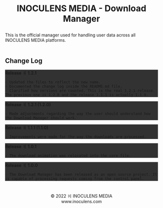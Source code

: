 # <p align="center"><b>INOCULENS MEDIA</b> - Download Manager

This is the official manager used for handling user data across all INOCULENS MEDIA platforms.<br><br>

## Change Log<br>
<div style="background-color: rgb(50, 50, 50);">
<b>Release 〢 1.2.1</b><br>

```
- Updated the files to reflect the new name.
- Documented the change log inside the README.md file.
- Clarified how versions are counted. This is the real 1.2.1 release. The previous one is 1.2.0 and the release 1.1.1 is actually 1.1.0.
```
</div>

<div style="background-color: rgb(50, 50, 50);">
<b>Release 〢 1.2.1 (1.2.0)</b><br>

```
- Made adjustments regarding the way the user should understand how the Download Manager should work.
```
</div>

<div style="background-color: rgb(50, 50, 50);">
<b>Release 〢 1.1.1 (1.1.0)</b><br>

```
- Improvements were made for the way the downloads are processed.
```
</div>

<div style="background-color: rgb(50, 50, 50);">
<b>Release 〢 1.0.1</b><br>

```
- The download animation was relocated into the core file.
```
</div>

<div style="background-color: rgb(50, 50, 50);">
<b>Release 〢 1.0.0</b><br>

```
- The Download Manager has been released as an open source project. It is capable of processing requests coming from the control panel.
```
</div>

#
<p align="center">© 2022 〣 INOCULENS MEDIA<br/>www.inoculens.com<br>
